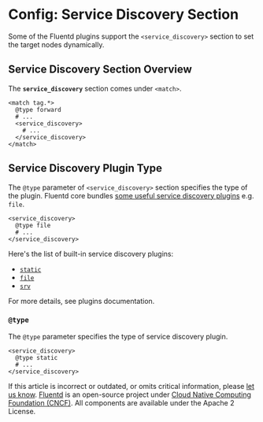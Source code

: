 # Config: Service Discovery Section

Some of the Fluentd plugins support the `<service_discovery>` section to set the target nodes dynamically.

## Service Discovery Section Overview

The **`service_discovery`** section comes under `<match>`.

```text
<match tag.*>
  @type forward
  # ...
  <service_discovery>
    # ...
  </service_discovery>
</match>
```

## Service Discovery Plugin Type

The `@type` parameter of `<service_discovery>` section specifies the type of the plugin. Fluentd core bundles [some useful service discovery plugins](../service_discovery/) e.g. `file`.

```text
<service_discovery>
  @type file
  # ...
</service_discovery>
```

Here's the list of built-in service discovery plugins:

* [`static`](../service_discovery/static.md)
* [`file`](../service_discovery/file.md)
* [`srv`](../service_discovery/srv.md)

For more details, see plugins documentation.

### `@type`

The `@type` parameter specifies the type of service discovery plugin.

```text
<service_discovery>
  @type static
  # ...
</service_discovery>
```

If this article is incorrect or outdated, or omits critical information, please [let us know](https://github.com/fluent/fluentd-docs-gitbook/issues?state=open). [Fluentd](http://www.fluentd.org/) is an open-source project under [Cloud Native Computing Foundation \(CNCF\)](https://cncf.io/). All components are available under the Apache 2 License.

